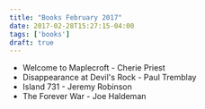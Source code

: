 ```yaml
---
title: "Books February 2017"
date: 2017-02-28T15:27:15-04:00
tags: ['books']
draft: true
---
```


* Welcome to Maplecroft - Cherie Priest 
* Disappearance at Devil's Rock - Paul Tremblay 
* Island 731 - Jeremy Robinson
* The Forever War - Joe Haldeman 